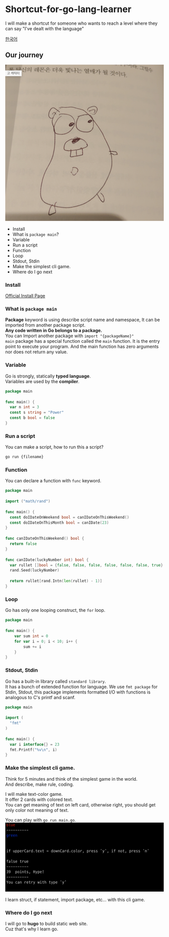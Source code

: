 # Shortcut-for-go-lang-learner
I will make a shortcut for someone who wants to reach a level where they can say "I've dealt with the language"


[한국어](README-KO.md)

## Our journey
!['내 그림'](static/drawing.png "고 캐릭터")

- Install
- What is ```package main```?
- Variable
- Run a script
- Function
- Loop
- Stdout, Stdin
- Make the simplest cli game.
- Where do I go next

### Install
[Official Install Page](https://go.dev/doc/install)

### What is ```package main```
**Package** keyword is using describe script name and namespace, It can be imported from another package script.  
**Any code written in Go belongs to a package.**  
You can Import another package with ```import "{packageName}"```   
```main``` package has a special function called the ```main``` function. It is the entry point to execute your program. And the main function has zero arguments nor does not return any value.


### Variable  
Go is strongly, statically **typed language**.  
Variables are used by the **compiler**. 

```go
package main

func main() {
  var n int = 3
  const s string = "Power"
  const b bool = false
}

```

### Run a script
You can make a script, how to run this a script?
```bash
go run {filename}
```

### Function
You can declare a function with ```func``` keyword.

```go
package main

import ("math/rand")

func main() {
  const doIDateOnWeekend bool = canIDateOnThisWeekend()
  const doIDateOnThisMonth bool = canIDate(23)
}

func canIDateOnThisWeekend() bool {
  return false
}

func canIDate(luckyNumber int) bool {
  var rullet []bool = {false, false, false, false, false, false, true}
  rand.Seed(luckyNumber)

  return rullet[rand.Intn(len(rullet) - 1)]
}
```

### Loop
Go has only one looping construct, the ```for``` loop.

```go
package main

func main() {
	var sum int = 0
	for var i = 0; i < 10; i++ {
		sum += i
	}
}
```
### Stdout, Stdin
Go has a built-in library called ```standard library```.  
It has a bunch of extended function for language. We use ```fmt package``` for Stdin, Stdout, this package implements formatted I/O with functions is analogous to C's printf and scanf.

```go
package main

import (
  "fmt"
)

func main() {
  var i interface{} = 23
  fmt.Printf("%v\n", i)
}
```



### Make the simplest cli game.
Think for 5 minutes and think of the simplest game in the world.  
And describe, make rule, coding.  
  
I will make text-color game.  
It offer 2 cards with colored text.  
You can get meaning of text on left card, otherwise right, you should get only color not meaning of text.  
  
You can play with ```go run main.go```.
!['게임'](static/game.png "게임")

I learn struct, if statement, import package, etc... with this cli game.


### Where do I go next
I will go to **hugo** to build static web site.  
Cuz that's why I learn go.











